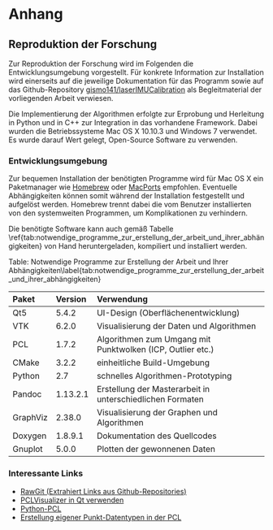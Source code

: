 # Anhang

## Reproduktion der Forschung

Zur Reproduktion der Forschung wird im Folgenden die Entwicklungsumgebung vorgestellt. Für konkrete Information zur Installation wird einerseits auf die jeweilige Dokumentation für das Programm sowie auf das Github-Repository [gismo141/laserIMUCalibration](https://github.com/gismo141/laserIMUCalibration) als Begleitmaterial der vorliegenden Arbeit verwiesen.

Die Implementierung der Algorithmen erfolgte zur Erprobung und Herleitung in Python und in C++ zur Integration in das vorhandene Framework. Dabei wurden die Betriebssysteme Mac OS X 10.10.3 und Windows 7 verwendet. Es wurde darauf Wert gelegt, Open-Source Software zu verwenden.

### Entwicklungsumgebung

Zur bequemen Installation der benötigten Programme wird für Mac OS X ein Paketmanager wie [Homebrew](http://brew.sh) oder [MacPorts](https://www.macports.org) empfohlen. Eventuelle Abhängigkeiten können somit während der Installation festgestellt und aufgelöst werden. Homebrew trennt dabei die vom Benutzer installierten von den systemweiten Programmen, um Komplikationen zu verhindern.

Die benötigte Software kann auch gemäß Tabelle \ref{tab:notwendige_programme_zur_erstellung_der_arbeit_und_ihrer_abhängigkeiten} von Hand heruntergeladen, kompiliert und installiert werden.

Table: Notwendige Programme zur Erstellung der Arbeit und Ihrer Abhängigkeiten\label{tab:notwendige_programme_zur_erstellung_der_arbeit_und_ihrer_abhängigkeiten}

| Paket    | Version  | Verwendung                                                 |
| :---     | :-----   | :----                                                      |
| Qt5      | 5.4.2    | UI-Design (Oberflächenentwicklung)                         |
| VTK      | 6.2.0    | Visualisierung der Daten und Algorithmen                   |
| PCL      | 1.7.2    | Algorithmen zum Umgang mit Punktwolken (ICP, Outlier etc.) |
| CMake    | 3.2.2    | einheitliche Build-Umgebung                                |
| Python   | 2.7      | schnelles Algorithmen-Prototyping                          |
| Pandoc   | 1.13.2.1 | Erstellung der Masterarbeit in unterschiedlichen Formaten  |
| GraphViz | 2.38.0   | Visualisierung der Graphen und Algorithmen                 |
| Doxygen  | 1.8.9.1  | Dokumentation des Quellcodes                               |
| Gnuplot  | 5.0.0    | Plotten der gewonnenen Daten                               |

### Interessante Links

- [RawGit (Extrahiert Links aus Github-Repositories)](http://rawgit.com)
- [PCLVisualizer in Qt verwenden](http://stackoverflow.com/a/11939703/3281871)
- [Python-PCL](https://github.com/strawlab/python-pcl)
- [Erstellung eigener Punkt-Datentypen in der PCL](pointclouds.org/documentation/tutorials/adding_custom_ptype.php)
